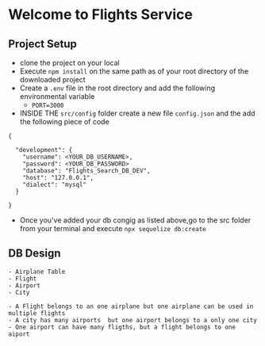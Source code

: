# Welcome to Flights Service

## Project Setup

- clone the project on your local 
- Execute `npm install` on the same path as of your root directory of the downloaded project
- Create a `.env` file in the root directory and add the following environmental variable 
    -  `PORT=3000`
- INSIDE THE `src/config` folder create a new file `config.json` and the add the following piece of code 


````
{

  "development": {
    "username": <YOUR_DB_USERNAME>,
    "password": <YOUR_DB_PASSWORD>
    "database": "Flights_Search_DB_DEV",
    "host": "127.0.0.1",
    "dialect": "mysql"
  }

}
````

- Once you've added your db congig as listed above,go to the src folder from your terminal and execute `npx sequelize db:create`

## DB Design
    - Airplane Table
    - Flight 
    - Airport
    - City
    
    - A Flight belongs to an one airplane but one airplane can be used in multiple flights
    - A city has many airports  but one airport belongs to a only one city
    - One airport can have many fligths, but a flight belongs to one aiport 